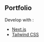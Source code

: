 ## Portfolio
Develop with :
- [Next.js](https://nextjs.org/docs)
- [Tailwind CSS](https://tailwindcss.com/)
